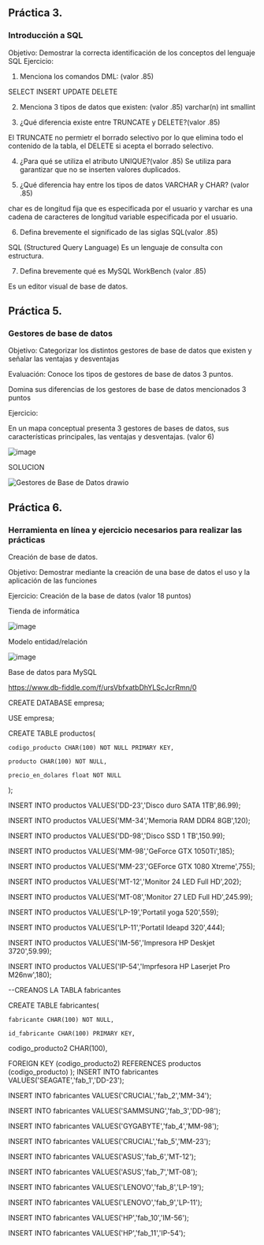 ## Práctica 3.
### Introducción a SQL
Objetivo: Demostrar la correcta identificación de los conceptos del lenguaje SQL
Ejercicio:

1. Menciona los comandos DML: (valor .85)

SELECT
INSERT
UPDATE
DELETE



2. Menciona 3 tipos de datos que existen: (valor .85)
varchar(n)
int
smallint


3. ¿Qué diferencia existe entre TRUNCATE y DELETE?(valor .85)

El TRUNCATE  no permietr el borrado selectivo por lo que elimina todo el contenido de la tabla, el DELETE si acepta el borrado selectivo.

4. ¿Para qué se utiliza el atributo UNIQUE?(valor .85)
Se utiliza para garantizar que no se inserten valores duplicados.

5. ¿Qué diferencia hay entre los tipos de datos VARCHAR y CHAR? (valor .85)

char es de longitud fija que es especificada por el usuario y varchar es una cadena de caracteres de longitud variable especificada por el usuario.

6. Defina brevemente el significado de las siglas SQL(valor .85)

SQL (Structured Query Language) 
Es un lenguaje de consulta con estructura.

7. Defina brevemente qué es MySQL WorkBench (valor .85)

Es un editor visual de base de datos.

## Práctica 5.
### Gestores de base de datos

Objetivo: Categorizar los distintos gestores de base de datos que existen y señalar las
ventajas y desventajas

Evaluación: Conoce los tipos de gestores de base de datos 3 puntos.

Domina sus diferencias de los gestores de base de datos mencionados 3 puntos

Ejercicio:

En un mapa conceptual presenta 3 gestores de bases de datos, sus características
principales, las ventajas y desventajas. (valor 6)

![image](https://user-images.githubusercontent.com/91554777/170415427-e2b7321b-a97f-43b0-ac24-6e506c307e6b.png)

SOLUCION

![Gestores de Base de Datos drawio](https://user-images.githubusercontent.com/101912013/173212033-0693276c-369b-4481-b335-e3b23b68c585.png)


## Práctica 6.
### Herramienta en línea y ejercicio necesarios para realizar las prácticas

Creación de base de datos.

Objetivo: Demostrar mediante la creación de una base de datos el uso y la aplicación de
las funciones

Ejercicio: Creación de la base de datos (valor 18 puntos)

Tienda de informática

![image](https://user-images.githubusercontent.com/91554777/170415101-717bca19-3644-46a9-8a57-8d5940c5d283.png)




Modelo entidad/relación

![image](https://user-images.githubusercontent.com/101912013/173202498-1b89a2cb-aa71-4bf3-aec9-aa8db1474e58.png)



Base de datos para MySQL

https://www.db-fiddle.com/f/ursVbfxatbDhYLScJcrRmn/0


CREATE DATABASE empresa;

USE empresa;


CREATE TABLE productos(

	codigo_producto CHAR(100) NOT NULL PRIMARY KEY,
	
    producto CHAR(100) NOT NULL,
    
    precio_en_dolares float NOT NULL
    
);


INSERT INTO productos VALUES('DD-23','Disco duro SATA 1TB',86.99);

 INSERT INTO productos VALUES('MM-34','Memoria RAM DDR4 8GB',120);
 
 INSERT INTO productos VALUES('DD-98','Disco SSD 1 TB',150.99);
 
 INSERT INTO productos VALUES('MM-98','GeForce GTX 1050Ti',185);
 
 INSERT INTO productos VALUES('MM-23','GEForce GTX 1080 Xtreme',755);
 
 INSERT INTO productos VALUES('MT-12','Monitor 24 LED Full HD',202);
 
 INSERT INTO productos VALUES('MT-08','Monitor 27 LED Full HD',245.99);
 
 INSERT INTO productos VALUES('LP-19','Portatil yoga 520',559);
 
 INSERT INTO productos VALUES('LP-11','Portatil Ideapd 320',444);
 
 INSERT INTO productos VALUES('IM-56','Impresora HP Deskjet 3720',59.99);
 
 INSERT INTO productos VALUES('IP-54','Imprfesora HP Laserjet Pro M26nw',180);

--CREANOS LA TABLA fabricantes

CREATE TABLE fabricantes(

    fabricante CHAR(100) NOT NULL,
    
    id_fabricante CHAR(100) PRIMARY KEY,
    
   codigo_producto2 CHAR(100),
   
   FOREIGN KEY (codigo_producto2) REFERENCES productos (codigo_producto)
);
 INSERT INTO fabricantes VALUES('SEAGATE','fab_1','DD-23');
 
INSERT INTO fabricantes VALUES('CRUCIAL','fab_2','MM-34');

INSERT INTO fabricantes VALUES('SAMMSUNG','fab_3','DD-98');

INSERT INTO fabricantes VALUES('GYGABYTE','fab_4','MM-98');

INSERT INTO fabricantes VALUES('CRUCIAL','fab_5','MM-23');

INSERT INTO fabricantes VALUES('ASUS','fab_6','MT-12');

INSERT INTO fabricantes VALUES('ASUS','fab_7','MT-08');

INSERT INTO fabricantes VALUES('LENOVO','fab_8','LP-19');

INSERT INTO fabricantes VALUES('LENOVO','fab_9','LP-11');

INSERT INTO fabricantes VALUES('HP','fab_10','IM-56');

INSERT INTO fabricantes VALUES('HP','fab_11','IP-54');



